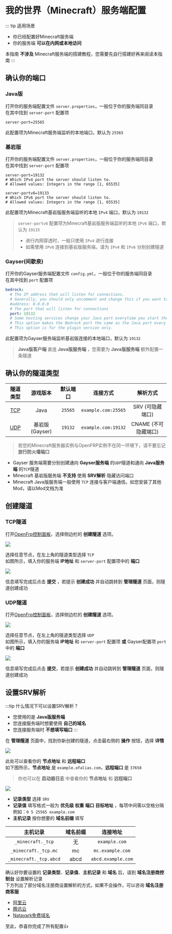 # 我的世界（Minecraft）服务端配置

::: tip 适用场景

- 你已经配置好Minecraft服务端
- 你的服务端 **可以在内网或本地访问**

本指南 **不涉及** Minecraft服务端的搭建教程，您需要先自行搭建好再来阅读本指南
:::

## 确认你的端口

### Java版

打开你的服务端配置文件 `server.properties`，一般位于你的服务端同目录  
在其中找到 `server-port` 配置项

``` properties
server-port=25565
```

此配置项为Minecraft服务端监听的本地端口，默认为 `25565`

### 基岩版

打开你的服务端配置文件 `server.properties`，一般位于你的服务端同目录  
在其中找到 `server-port` 配置项

``` properties
server-port=19132
# Which IPv4 port the server should listen to.
# Allowed values: Integers in the range [1, 65535]

server-portv6=19133
# Which IPv6 port the server should listen to.
# Allowed values: Integers in the range [1, 65535]
```

此配置项为Minecraft基岩版服务端监听的本地 `IPv4` 端口，默认为 `19132`  
>`server-portv6` 配置项为Minecraft基岩版服务端监听的本地 `IPv6` 端口，默认为 `19133`  
>
>- 进行内网穿透时，一般只使用 `IPv4` 进行连接  
>- 如需使用 `IPv6` 连接到基岩版服务端，请为 `IPv4` 和 `IPv6` 分别创建隧道  

### Gayser(间歇泉)

打开你的Gayser服务端配置文件 `config.yml`，一般位于你的服务端同目录  
在其中找到 `port` 配置项

``` yml
bedrock:
  # The IP address that will listen for connections.
  # Generally, you should only uncomment and change this if you want to limit what IPs can connect to your server.
  #address: 0.0.0.0
  # The port that will listen for connections
  port: 19132
  # Some hosting services change your Java port everytime you start the server and require the same port to be used for Bedrock.
  # This option makes the Bedrock port the same as the Java port every time you start the server.
  # This option is for the plugin version only.
```

此配置项为Gayser服务端监听基岩版连接的本地端口，默认为 `19132`  
>**Java版客户端** 直连 **Java版服务端** ，您需要为 **Java版服务端** 额外配置一条隧道

## 确认你的隧道类型

|隧道类型|游戏版本|默认端口|连接方式|解析方式|
|:-------------:|:-----------:|:-----:|:-----------------:|:-----------------:|
|[TCP](#tcp隧道)|Java         |`25565`|`example.com:25565`|SRV (可隐藏端口)    |
|[UDP](#udp隧道)|基岩版(Gayser)|`19132`|`example.com:19132`|CNAME (不可隐藏端口)|

>若您的Minecraft服务器实例与OpenFRP实例不在同一环境下，请不要忘记 **放行防火墙端口**

- Gayser 服务端需要分别创建通向 **Gayser服务端** 的`UDP`隧道和通向 **Java服务端** 的`TCP`隧道  
- Minecraft 基岩版服务端 **不支持** 使用 **SRV解析** 隐藏访问端口  
- Minecraft Java版服务端一般使用 `TCP` 连接与客户端通信。如您安装了其他Mod，请以Mod文档为准  

## 创建隧道

### TCP隧道

打开[OpenFrp控制面板](https://console.openfrp.net/create-proxies)，选择侧边栏的 **创建隧道** 选项。

![](./image/of1.png)

选择任意节点，在左上角的隧道类型选择 `TCP`  
如图所示，填入你的服务端 **IP地址** 和 `server-port` 配置项中的 **端口**

![](./image/mc1.png)

信息填写完成后点击 **提交** ，若提示 **创建成功** 并自动跳转到 **管理隧道** 页面，则隧道创建成功

### UDP隧道

打开[OpenFrp控制面板](https://console.openfrp.net/create-proxies)，选择侧边栏的 **创建隧道** 选项。

![](./image/of1.png)

选择任意节点，在左上角的隧道类型选择 `UDP`  
如图所示，填入你的服务端 **IP地址** 和 `server-port` 配置项 **或** Gayser配置项 `port` 中的 **端口**

![](./image/mc3.png)

信息填写完成后点击 **提交**，若提示 **创建成功** 并自动跳转到 **管理隧道** 页面，则隧道创建成功

## 设置SRV解析

:::tip 什么情况下可以设置SRV解析？

- 您使用的是 **Java版服务端**
- 您连接服务端时想要使用 **自己的域名**
- 您连接服务端时 **不想填写端口**
:::

在 **管理隧道** 页面中，找到你新创建的隧道，点击最右侧的 **操作** 按钮，选择 **详情**

![](./image/of6.png)

此处可以查看你的 **节点地址** 和 **远程端口**  
如下图所示，**节点地址** 是 `example.ofalias.com`，**远程端口** 是 `37658`
>你也可以在 **启动器日志** 中查看你的 **节点地址** 和 **远程端口**  

![](./image/mc2.png)

- **记录类型** 选择 `SRV`
- **记录值** 填写格式一般为 **优先级** **权重** **端口** **目标地址** ，每项中间需以空格分隔 例如：`0 5 25565 example.com`
- **主机记录** 按你想要的 **域名前缀** 填写

| 主机记录     | 域名前缀 | 连接地址         |
| :-------------:|:-------:| :-------------: |
|`_minecraft._tcp`|    无    | `example.com`    |
|`_minecraft._tcp.mc`|   mc   | `mc.example.com`|
|`_minecraft._tcp.abcd`|   abcd   | `abcd.example.com`|

确认好你要设置的 **记录类型**、**记录值**、**主机记录** 和 **域名** 后，请到 **域名注册商控制台** 设置解析记录  
下方列出了部分域名注册商设置解析的方式，如果不会操作，可以咨询 **域名注册商客服**  

- [阿里云](https://help.aliyun.com/zh/dns/add-a-dns-record#h2-srv-8)
- [腾讯云](https://cloud.tencent.com/document/product/302/12647)
- [Natayark免费域名](/use/other/free-domain.html#srv记录)

至此，恭喜你完成了所有配置👍
